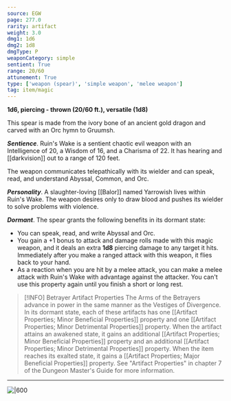 ```yaml
---
source: EGW
page: 277.0
rarity: artifact
weight: 3.0
dmg1: 1d6
dmg2: 1d8
dmgType: P
weaponCategory: simple
sentient: True
range: 20/60
attunement: True
type: ['weapon (spear)', 'simple weapon', 'melee weapon']
tag: item/magic
---
```


**1d6, piercing - thrown (20/60 ft.), versatile (1d8)**

This spear is made from the ivory bone of an ancient gold dragon and carved with an Orc hymn to Gruumsh.

**_Sentience_**. Ruin's Wake is a sentient chaotic evil weapon with an Intelligence of 20, a Wisdom of 16, and a Charisma of 22. It has hearing and [[darkvision]] out to a range of 120 feet.

The weapon communicates telepathically with its wielder and can speak, read, and understand Abyssal, Common, and Orc.

**_Personality_**. A slaughter-loving [[Balor]] named Yarrowish lives within Ruin's Wake. The weapon desires only to draw blood and pushes its wielder to solve problems with violence.

**_Dormant_**. The spear grants the following benefits in its dormant state:

- You can speak, read, and write Abyssal and Orc.
- You gain a +1 bonus to attack and damage rolls made with this magic weapon, and it deals an extra **1d8** piercing damage to any target it hits. Immediately after you make a ranged attack with this weapon, it flies back to your hand.
- As a reaction when you are hit by a melee attack, you can make a melee attack with Ruin's Wake with advantage against the attacker. You can't use this property again until you finish a short or long rest.


> [!INFO] Betrayer Artifact Properties
>The Arms of the Betrayers advance in power in the same manner as the Vestiges of Divergence. In its dormant state, each of these artifacts has one [[Artifact Properties; Minor Beneficial Properties]] property and one [[Artifact Properties; Minor Detrimental Properties]] property. When the artifact attains an awakened state, it gains an additional [[Artifact Properties; Minor Beneficial Properties]] property and an additional [[Artifact Properties; Minor Detrimental Properties]] property. When the item reaches its exalted state, it gains a [[Artifact Properties; Major Beneficial Properties]] property. See "Artifact Properties" in chapter 7 of the Dungeon Master's Guide for more information.

---


![|600]()